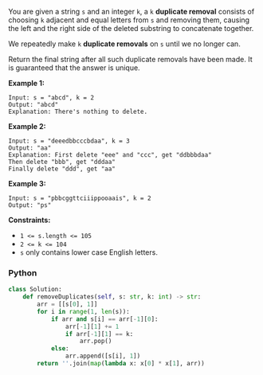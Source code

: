 You are given a string  `s`  and an integer  `k`, a  `k`  **duplicate removal**  consists of choosing  `k`  adjacent and equal letters from  `s`  and removing them, causing the left and the right side of the deleted substring to concatenate together.

We repeatedly make  `k`  **duplicate removals**  on  `s`  until we no longer can.

Return the final string after all such duplicate removals have been made. It is guaranteed that the answer is unique.

**Example 1:**
```
Input: s = "abcd", k = 2
Output: "abcd"
Explanation: There's nothing to delete.
```

**Example 2:**
```
Input: s = "deeedbbcccbdaa", k = 3
Output: "aa"
Explanation: First delete "eee" and "ccc", get "ddbbbdaa"
Then delete "bbb", get "dddaa"
Finally delete "ddd", get "aa"
```

**Example 3:**
```
Input: s = "pbbcggttciiippooaais", k = 2
Output: "ps"
```

**Constraints:**

- `1 <= s.length <= 105`
- `2 <= k <= 104`
- `s`  only contains lower case English letters.


### Python
```python
class Solution:
    def removeDuplicates(self, s: str, k: int) -> str:
        arr = [[s[0], 1]]
        for i in range(1, len(s)):
            if arr and s[i] == arr[-1][0]:
                arr[-1][1] += 1
                if arr[-1][1] == k:
                    arr.pop()
            else:
                arr.append([s[i], 1])
        return ''.join(map(lambda x: x[0] * x[1], arr))
```
